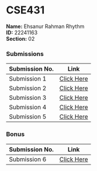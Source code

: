 # **CSE431**

**Name:** Ehsanur Rahman Rhythm  
**ID:** 22241163  
**Section:** 02  

### Submissions

| **Submission No.** | Link |
| ----------- | ----------- |
| Submission 1 | [Click Here](https://github.com/errhythm/CSE431/tree/main/submission1) |
| Submission 2 | [Click Here](https://github.com/errhythm/CSE431/tree/main/submission2) |
| Submission 3 | [Click Here](https://github.com/errhythm/CSE431/tree/main/submission3) |
| Submission 4 | [Click Here](https://github.com/errhythm/CSE431/tree/main/submission4) |
| Submission 5 | [Click Here](https://github.com/errhythm/CSE431/tree/main/submission5) |

### Bonus

| **Submission No.** | Link |
| ----------- | ----------- |
| Submission 6 | [Click Here](https://github.com/errhythm/CSE431/tree/main/submission6) |
